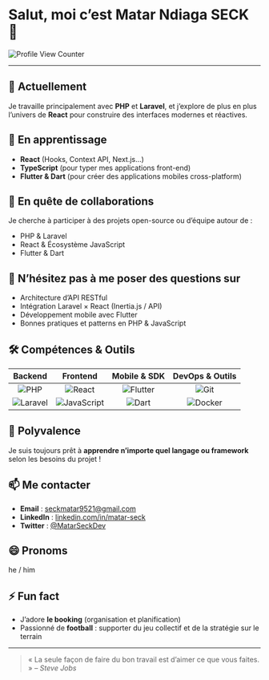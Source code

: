 # Salut, moi c’est Matar Ndiaga SECK 👋

![Profile View Counter](https://komarev.com/ghpvc/?username=tonusername&style=flat-square)

---

## 🔭 Actuellement
Je travaille principalement avec **PHP** et **Laravel**, et j’explore de plus en plus l’univers de **React** pour construire des interfaces modernes et réactives.

## 🌱 En apprentissage
- **React** (Hooks, Context API, Next.js…)  
- **TypeScript** (pour typer mes applications front-end)  
- **Flutter & Dart** (pour créer des applications mobiles cross-platform)

## 👯 En quête de collaborations
Je cherche à participer à des projets open-source ou d’équipe autour de :  
- PHP & Laravel  
- React & Écosystème JavaScript  
- Flutter & Dart

## 💬 N’hésitez pas à me poser des questions sur
- Architecture d’API RESTful  
- Intégration Laravel × React (Inertia.js / API)  
- Développement mobile avec Flutter  
- Bonnes pratiques et patterns en PHP & JavaScript
  
## 🛠️ Compétences & Outils
| Backend                     | Frontend                  | Mobile & SDK        | DevOps & Outils       |
| :-------------------------: | :-----------------------: | :-----------------: | :-------------------: |
| ![PHP](https://img.shields.io/badge/PHP-8.1-blue) | ![React](https://img.shields.io/badge/React-18-61DAFB) | ![Flutter](https://img.shields.io/badge/Flutter-3.0-blue) | ![Git](https://img.shields.io/badge/Git-F05032) |
| ![Laravel](https://img.shields.io/badge/Laravel-10-red) | ![JavaScript](https://img.shields.io/badge/JS-ES6-yellow) | ![Dart](https://img.shields.io/badge/Dart-2.19-blue) | ![Docker](https://img.shields.io/badge/Docker-24-blue) |

## 🚀 Polyvalence
Je suis toujours prêt à **apprendre n’importe quel langage ou framework** selon les besoins du projet !


## 📫 Me contacter
- **Email** : seckmatar9521@gmail.com  
- **LinkedIn** : [linkedin.com/in/matar-seck](https://linkedin.com/in/matar-seck)  
- **Twitter** : [@MatarSeckDev](https://twitter.com/NdiagaMatarSeck)

## 😄 Pronoms
he / him

## ⚡ Fun fact
- J’adore **le booking** (organisation et planification)  
- Passionné de **football** : supporter du jeu collectif et de la stratégie sur le terrain  

---

> « La seule façon de faire du bon travail est d’aimer ce que vous faites. » – *Steve Jobs*

